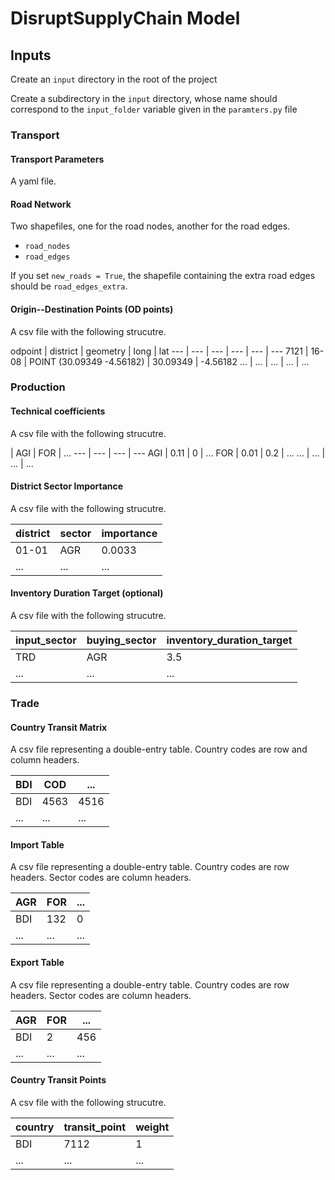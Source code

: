 # DisruptSupplyChain Model

## Inputs

Create an `input` directory in the root of the project

Create a subdirectory in the `input` directory, whose name should correspond to the `input_folder` variable given in the `paramters.py` file

### Transport

#### Transport Parameters

A yaml file.


#### Road Network

Two shapefiles, one for the road nodes, another for the road edges.
- `road_nodes`
- `road_edges`

If you set `new_roads = True`, the shapefile containing the extra road edges should be `road_edges_extra`.


#### Origin--Destination Points (OD points)

A csv file with the following strucutre.

odpoint | district | geometry | long | lat
--- | --- | --- | --- | --- | ---
7121 | 16-08 | POINT (30.09349 -4.56182) | 30.09349 | -4.56182
... | ... | ... | ... | ... 


### Production

#### Technical coefficients

A csv file with the following strucutre.

 | AGI | FOR | ...
--- | --- | --- | ---
AGI | 0.11 | 0 | ... 
FOR | 0.01 | 0.2 | ... 
... | ... | ... | ... 


#### District Sector Importance

A csv file with the following strucutre.

district | sector | importance
--- | --- | --- 
01-01 | AGR | 0.0033
... | ... | ...


#### Inventory Duration Target (optional)

A csv file with the following strucutre.

input_sector | buying_sector | inventory_duration_target
--- | --- | --- 
TRD | AGR | 3.5
... | ... | ...


### Trade

#### Country Transit Matrix

A csv file representing a double-entry table. Country codes are row and column headers.

 | BDI | COD | ...
--- | --- | --- 
BDI | 4563 | 4516
... | ... | ...


#### Import Table

A csv file representing a double-entry table. Country codes are row headers. Sector codes are column headers.

 | AGR | FOR | ...
--- | --- | --- 
BDI | 132 | 0
... | ... | ...


#### Export Table

A csv file representing a double-entry table. Country codes are row headers. Sector codes are column headers.

 | AGR | FOR | ...
--- | --- | --- 
BDI | 2 | 456
... | ... | ...


#### Country Transit Points

A csv file with the following strucutre.

country | transit_point | weight
--- | --- | --- 
BDI | 7112 | 1
... | ... | ...